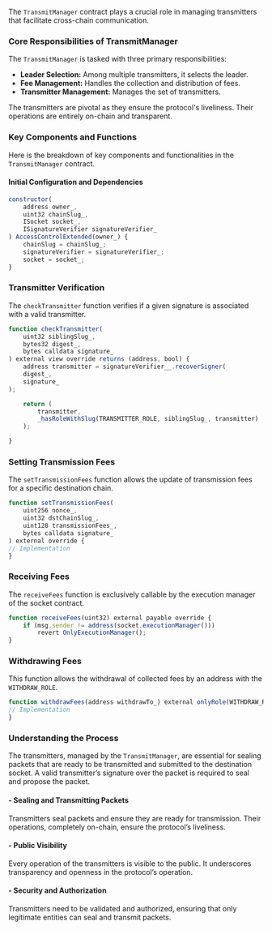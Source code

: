 The `TransmitManager` contract plays a crucial role in managing transmitters that facilitate cross-chain communication.

### Core Responsibilities of TransmitManager

The `TransmitManager` is tasked with three primary responsibilities:

- **Leader Selection:** Among multiple transmitters, it selects the leader.
- **Fee Management:** Handles the collection and distribution of fees.
- **Transmitter Management:** Manages the set of transmitters.

The transmitters are pivotal as they ensure the protocol's liveliness. Their operations are entirely on-chain and transparent.

### Key Components and Functions

Here is the breakdown of key components and functionalities in the `TransmitManager` contract.

#### Initial Configuration and Dependencies

```javascript
constructor(
    address owner_,
    uint32 chainSlug_,
    ISocket socket_,
    ISignatureVerifier signatureVerifier_
) AccessControlExtended(owner_) {
    chainSlug = chainSlug_;
    signatureVerifier = signatureVerifier_;
    socket = socket_;
}
```

### Transmitter Verification

The `checkTransmitter` function verifies if a given signature is associated with a valid transmitter.

```javascript
function checkTransmitter(
    uint32 siblingSlug_,
    bytes32 digest_,
    bytes calldata signature_
) external view override returns (address, bool) {
    address transmitter = signatureVerifier__.recoverSigner(
    digest_,
    signature_
);

    return (
        transmitter,
        _hasRoleWithSlug(TRANSMITTER_ROLE, siblingSlug_, transmitter)
    );

}
```

### Setting Transmission Fees

The `setTransmissionFees` function allows the update of transmission fees for a specific destination chain.

```javascript
function setTransmissionFees(
    uint256 nonce_,
    uint32 dstChainSlug_,
    uint128 transmissionFees_,
    bytes calldata signature_
) external override {
// Implementation
}
```

### Receiving Fees

The `receiveFees` function is exclusively callable by the execution manager of the socket contract.

```javascript
function receiveFees(uint32) external payable override {
    if (msg.sender != address(socket.executionManager()))
        revert OnlyExecutionManager();
}
```

### Withdrawing Fees

This function allows the withdrawal of collected fees by an address with the `WITHDRAW_ROLE`.

```javascript
function withdrawFees(address withdrawTo_) external onlyRole(WITHDRAW_ROLE) {
// Implementation
}
```

### Understanding the Process

The transmitters, managed by the `TransmitManager`, are essential for sealing packets that are ready to be transmitted and submitted to the destination socket. A valid transmitter’s signature over the packet is required to seal and propose the packet.

#### - Sealing and Transmitting Packets

Transmitters seal packets and ensure they are ready for transmission. Their operations, completely on-chain, ensure the protocol’s liveliness.

#### - Public Visibility

Every operation of the transmitters is visible to the public. It underscores transparency and openness in the protocol’s operation.

#### - Security and Authorization

Transmitters need to be validated and authorized, ensuring that only legitimate entities can seal and transmit packets.
